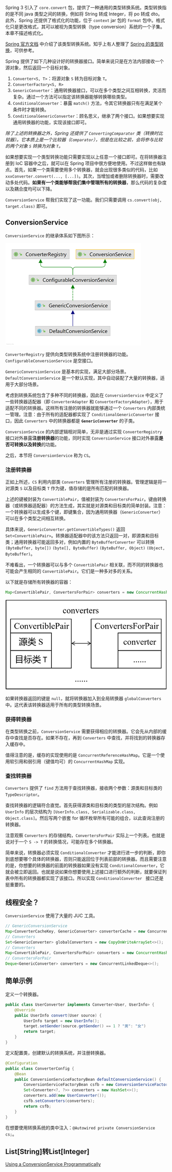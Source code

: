 Spring 3 引入了 `core.convert` 包，提供了一种通用的类型转换系统。类型转换指的是不同 java 类型之间的转换，例如将 String 转成 Integer，将 po 转成 dto。此外，Spring 还提供了格式化的功能，位于 `context` jar 包的 `format` 包中。格式化只是更改格式，其可以被视为类型转换（type conversion）系统的一个子集。本章不描述格式化。

[Spring 官方文档](https://docs.spring.io/spring-framework/docs/current/reference/html/core.html#core-convert) 中介绍了该类型转换系统。知乎上有人整理了 [Spring 的类型转换](https://zhuanlan.zhihu.com/p/213809308)，可供参考。

Spring 提供了如下几种设计好的转换器接口。简单来说只是在方法内部接收一个源对象，然后返回一个目标对象。

1. `Converter<S, T>`：将源对象 `S` 转为目标对象 `T`。
2. `ConverterFactory<S, R>`
3. `GenericConverter`：通用转换器接口，可以在多个类型之间互相转换，灵活而复杂。通过一个方法可以指定该转换器能够转换哪些类型。
4. `ConditionalConverter`：暴露 `match()` 方法，令其它转换器只有在满足某个条件时才能转换。
5. `ConditionalGenericConverter`：顾名思义，继承了两个接口。如果想要实现通用转换器的功能，实现该接口即可。

*除了上述的转换器之外，Spring 还提供了 `ConvertingComparator` 类（转换时比较器）。它本质上是一个比较器（`Comparator`），但是在比较之前，会将参与比较的两个对象 `S` 转换为对象 `T`。*

如果想要实现一个类型转换功能只需要实现以上任意一个接口即可。在将转换器注册到 IoC 容器中之后，就可以在 Spring 项目中很方便地使用。不过这样做也有缺点。首先，如果一个类需要使用多个转换器，就会出现很多类似的代码，比如 `xxxConverter.convert(..., [...])`。其次，当增加或者删除转换器时，需要改动多处代码。**如果有一个类能够帮我们集中管理所有的转换器**，那么代码的复杂度以及耦合度均可以下降。

`ConversionService` 帮我们实现了这一功能。我们只需要调用 `cs.convert(obj, target.class)` 即可。

## ConversionService
`ConversionService` 的继承体系如下图所示：

![ConversionService](img/ConversionService.png)

`ConverterRegistry` 提供向类型转换系统中注册转换器的功能。`ConfigurableConversionService` 是空接口。

`GenericConversionService` 是基本的实现，满足大部分场景。`DefaultConversionService` 是一个默认实现，其中自动装配了大量的转换器，适用于大部分场景。

考虑到转换系统包含了多种不同的转换器，因此在 `ConversionService` 中定义了一些转换器适配器（即 `ConverterAdapter` 和 `ConverterFactoryAdapter`），用于适配不同的转换器。这样所有注册的转换器就能够通过一个 `Converters` 内部类统一管理。注意：由于所有的适配器都实现了 `ConditionalGenericConverter` 接口，因此 `Converters` 中的转换器都是 **`GenericConverter`** 的子类。

`ConversionService` 的内部逻辑相对简单，无非是通过实现 `ConverterRegistry` 接口对外暴露**注册转换器**的功能，同时实现 `ConversionService` 接口对外暴露**是否可转换以及转换**的功能。

之后，本节将 `ConversionService` 称为 `CS`。

### 注册转换器
正如上所述，`CS` 利用内部类 `Converters` 管理所有注册的转换器。管理逻辑是将一对源类 `S` 以及目标类 `T` 作为键，值存储的是所有匹配的转换器。

上述的键被封装为 `ConvertiblePair`，值被封装为 `ConvertersForPair`。键由转换器（或转换器适配器）的方法生成，其实就是对源类和目标类的简单封装。注意：一个转换器可以生成多个键，即键集合，因为通用转换器（`GenericConverter`）可以在多个类型之间相互转换。

具体来说，`GenericConverter.getConvertibleTypes()` 返回 `Set<ConvertiblePair>`。转换器适配器中的该方法只返回一对，即源类和目标类；通用转换器可能返回多对，例如内置的 `ByteBufferConverter` 可以转换 `(ByteBuffer, byte[])` `(byte[], ByteBuffer)` `(ByteBuffer, Object)` `(Object, ByteBuffer)`。

不难看出，一个转换器可以与多个 `ConvertiblePair` 相关联，而不同的转换器也可能会产生相同的 `ConvertiblePair`。它们是一种多对多的关系。

以下就是存储所有转换器的容器：

```java
Map<ConvertiblePair, ConvertersForPair> converters = new ConcurrentHashMap<>(256);
```

![Converters 的存储结构](img/Converters存储结构.png 'Converters 的存储结构 :size=50%')

如果转换器返回的键是 `null`，就将转换器加入到全局转换器 `globalConverters` 中。这代表该转换器适用于所有的类型转换场景。

### 获得转换器
在类型转换之前，`ConversionService` 需要获得相应的转换器。它会先从内部的缓存中查找是否存在。如果不存在，再到 `Converters` 中查找，并将找到的转换器存入缓存中。

值得注意的是，缓存的实现使用的是 `ConcurrentReferenceHashMap`。它是一个使用软引用和弱引用（键值均可）的 `ConcurrentHashMap` 实现。

### 查找转换器
`Converters` 提供了 `find` 方法用于查找转换器，接收两个参数：源类和目标类的 `TypeDescriptor`。

查找转换器的逻辑符合直觉。首先获得源类和目标类的类型的层次结构。例如 `UserInfo` 的层次结构为 `[UserInfo.class, Serializable.class, Object.class]`。然后写两个嵌套 for 循环枚举所有可能的组合，以此查询注册的转换器。

注意观察 `Converters` 的存储结构，`ConvertersForPair` 实际上一个列表。也就是说对于一个 `S -> T` 的转换情况，可能存在多个转换器。

简单来说，转换器必须实现 `ConditionalConverter` 才能进行进一步的判断，即你到底想要哪个具体的转换器，否则只能返回位于列表前部的转换器。而且需要注意的是，你想要的转换器的前面的转换器如果没有实现 `ConditionalConverter`，它就会被立即返回。也就是说如果你想要使用上述接口进行额外的判断，就要保证列表中所有的转换器都实现了该接口。所以实现 `ConditionalConverter ` 接口还是挺重要的。

## 线程安全？
`ConversionService` 使用了大量的 JUC 工具。

```java
// GenericConversionService
Map<ConverterCacheKey, GenericConverter> converterCache = new ConcurrentReferenceHashMap<>(64);
// Converters
Set<GenericConverter> globalConverters = new CopyOnWriteArraySet<>();
// Converters
Map<ConvertiblePair, ConvertersForPair> converters = new ConcurrentHashMap<>(256);
// ConvertersForPair
Deque<GenericConverter> converters = new ConcurrentLinkedDeque<>();
```

## 简单示例
定义一个转换器。

```java
public class UserConverter implements Converter<User, UserInfo> {
    @Override
    public UserInfo convert(User source) {
        UserInfo target = new UserInfo();
        target.setGender(source.getGender() == 1 ? "男": "女")
        return target;
    }
}
```

定义配置类，创建默认的转换系统，并注册转换器。

```java
@Configuration
public class ConverterConfig {
    @Bean
    public ConversionServiceFactoryBean defaultConversionService() {
        ConversionServiceFactoryBean csfb = new ConversionServiceFactoryBean();
        Set<Converter<?, ?>> converters = new HashSet<>();
        converters.add(new UserConverter());
        csfb.setConverters(converters);
        return csfb;
    }
}
```

在想要使用转换系统的类中注入：`@Autowired private ConversionService cs;`。

## List[String]转List[Integer]
[ Using a ConversionService Programmatically](https://docs.spring.io/spring-framework/docs/current/reference/html/core.html#core-convert-programmatic-usage)





